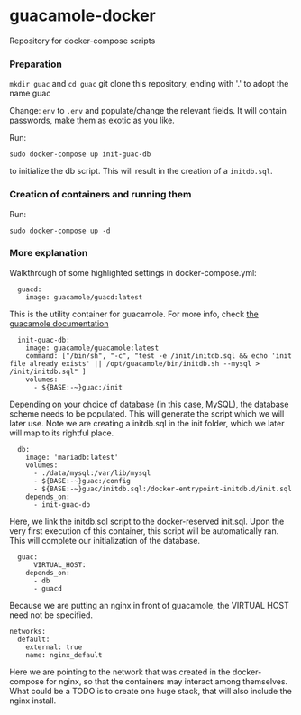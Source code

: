 # guacamole-docker
Repository for docker-compose scripts

### Preparation
```mkdir guac```
and
```cd guac```
git clone this repository, ending with '.' to adopt the name guac

Change:
```env```
to
```.env```
and populate/change the relevant fields. It will contain passwords, make them as exotic as you like.

Run:

```sudo docker-compose up init-guac-db```

to initialize the db script. This will result in the creation of a ```initdb.sql```.

### Creation of containers and running them
Run:

```sudo docker-compose up -d```

### More explanation
Walkthrough of some highlighted settings in docker-compose.yml:
```
  guacd:
    image: guacamole/guacd:latest
```
    

This is the utility container for guacamole. For more info, check [the guacamole documentation](https://guacamole.apache.org/doc/gug/guacamole-architecture.html)
```
  init-guac-db:
    image: guacamole/guacamole:latest
    command: ["/bin/sh", "-c", "test -e /init/initdb.sql && echo 'init file already exists' || /opt/guacamole/bin/initdb.sh --mysql > /init/initdb.sql" ]
    volumes:
      - ${BASE:-~}guac:/init
```
Depending on your choice of database (in this case, MySQL), the database scheme needs to be populated. This will generate the script which we will
later use. Note we are creating a initdb.sql in the init folder, which we later will map to its rightful place.
```
  db:
    image: 'mariadb:latest'
    volumes:
      - ./data/mysql:/var/lib/mysql
      - ${BASE:-~}guac:/config
      - ${BASE:-~}guac/initdb.sql:/docker-entrypoint-initdb.d/init.sql
    depends_on:
      - init-guac-db
```
Here, we link the initdb.sql script to the docker-reserved init.sql. Upon the very first execution of this container, this script will
be automatically ran. This will complete our initialization of the database.
```
  guac:
      VIRTUAL_HOST:
    depends_on:
      - db
      - guacd
```
Because we are putting an nginx in front of guacamole, the VIRTUAL HOST need not be specified.
```
networks:
  default:
    external: true
    name: nginx_default
```
Here we are pointing to the network that was created in the docker-compose for nginx, so that the containers may interact among themselves.
What could be a TODO is to create one huge stack, that will also include the nginx install.
